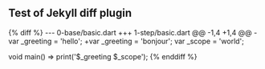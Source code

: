 ## Test of Jekyll diff plugin

<?code-excerpt "0-base/basic.dart" diff-with="1-step/basic.dart"?>
{% diff %}
--- 0-base/basic.dart
+++ 1-step/basic.dart
@@ -1,4 +1,4 @@
-var _greeting = 'hello';
+var _greeting = 'bonjour';
 var _scope = 'world';

 void main() => print('$_greeting $_scope');
{% enddiff %}
